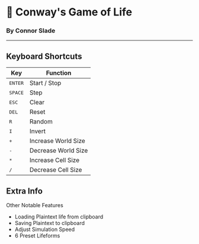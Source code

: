 # 🌿 Conway's Game of Life
### By Connor Slade
---

## Keyboard Shortcuts

|Key|Function|
|---|---|
|<kbd>ENTER</kbd>|Start / Stop|
|<kbd>SPACE</kbd>|Step|
|<kbd>ESC</kbd>|Clear|
|<kbd>DEL</kbd>|Reset|
|<kbd>R</kbd>|Random|
|<kbd>I</kbd>|Invert|
|<kbd>+</kbd>|Increase World Size|
|<kbd>-</kbd>|Decrease World Size|
|<kbd>*</kbd>|Increase Cell Size|
|<kbd>/</kbd>|Decrease Cell Size|

## Extra Info

Other Notable Features
- Loading Plaintext life from clipboard
- Saving Plaintext to clipboard
- Adjust Simulation Speed
- 6 Preset Lifeforms